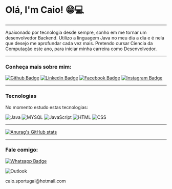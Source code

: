# Olá, I'm Caio! 😁💻

<hr>

<p>Apaixonado por tecnologia desde sempre, sonho em me tornar um desenvolvedor Backend. 
Utilizo a linguagem Java no meu dia a dia e é nela que desejo me aprofundar cada vez mais.
Pretendo cursar Ciencia da Computação este ano, para iniciar minha carreira como Desenvolvedor.  </p>

<hr>

### Conheça mais sobre mim:
[![Github Badge](https://img.shields.io/badge/GitHub-100000?style=for-the-badge&logo=github&logoColor=white)](https://github.com/caiosantosp)
[![Linkedin Badge](https://img.shields.io/badge/LinkedIn-0077B5?style=for-the-badge&logo=linkedin&logoColor=white)](https://www.linkedin.com/in/caiosantosportugal/)
[![Facebook Badge](https://img.shields.io/badge/Facebook-1877F2?style=for-the-badge&logo=facebook&logoColor=white)](https://www.facebook.com/profile.php?id=100026434596661)
[![Instagram Badge](https://img.shields.io/badge/Instagram-E4405F?style=for-the-badge&logo=instagram&logoColor=white)](https://www.instagram.com/caiosan_hs/)

<hr>

### Tecnologias

<p> No momento estudo estas tecnologias:</p>

<span> 
<img src="https://img.shields.io/badge/Java-ED8B00?style=for-the-badge&logo=java&logoColor=white" alt="Java"/>
<img src="https://img.shields.io/badge/MySQL-00000F?style=for-the-badge&logo=mysql&logoColor=white" alt="MYSQL"/>
<img src="https://img.shields.io/badge/JavaScript-F7DF1E?style=for-the-badge&logo=javascript&logoColor=black" alt="JavaScript"/>
<img src="https://img.shields.io/badge/HTML5-E34F26?style=for-the-badge&logo=html5&logoColor=white" alt="HTML"/>
<img src="https://img.shields.io/badge/CSS3-1572B6?style=for-the-badge&logo=css3&logoColor=white" alt="CSS"/>
</span>

<hr>

[![Anurag's GitHub stats](https://github-readme-stats.vercel.app/api?username=caiosantosp)](https://github.com/anuraghazra/github-readme-stats)

<hr>

### Fale comigo:

[![Whatsapp Badge](https://img.shields.io/badge/WhatsApp-25D366?style=for-the-badge&logo=whatsapp&logoColor=white)](https://api.whatsapp.com/send?phone=5511962739816&text=Ol%C3%A1%2C%20me%20mande%20uma%20mensagem.)
<p><img src="https://img.shields.io/badge/Microsoft_Outlook-0078D4?style=for-the-badge&logo=microsoft-outlook&logoColor=white" alt="Outlook"/>
</p>
<p>
caio.sportugal@hotmail.com
</p>




